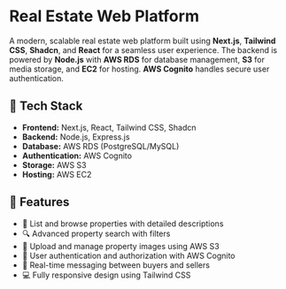 # Real Estate Web Platform

A modern, scalable real estate web platform built using **Next.js**, **Tailwind CSS**, **Shadcn**, and **React** for a seamless user experience. The backend is powered by **Node.js** with **AWS RDS** for database management, **S3** for media storage, and **EC2** for hosting. **AWS Cognito** handles secure user authentication.

## 🚀 Tech Stack

- **Frontend:** Next.js, React, Tailwind CSS, Shadcn
- **Backend:** Node.js, Express.js
- **Database:** AWS RDS (PostgreSQL/MySQL)
- **Authentication:** AWS Cognito
- **Storage:** AWS S3
- **Hosting:** AWS EC2

## 📌 Features

- 🏡 List and browse properties with detailed descriptions
- 🔍 Advanced property search with filters
- 📸 Upload and manage property images using AWS S3
- 👤 User authentication and authorization with AWS Cognito
- 💬 Real-time messaging between buyers and sellers
- 💻 Fully responsive design using Tailwind CSS
